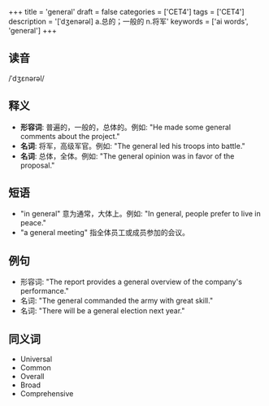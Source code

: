 +++
title = 'general'
draft = false
categories = ['CET4']
tags = ['CET4']
description = '[ˈdʒenərəl] a.总的；一般的 n.将军'
keywords = ['ai words', 'general']
+++

## 读音
/ˈdʒɛnərəl/

## 释义
- **形容词**: 普遍的，一般的，总体的。例如: "He made some general comments about the project."
- **名词**: 将军，高级军官。例如: "The general led his troops into battle."
- **名词**: 总体，全体。例如: "The general opinion was in favor of the proposal."

## 短语
- "in general" 意为通常，大体上。例如: "In general, people prefer to live in peace."
- "a general meeting" 指全体员工或成员参加的会议。

## 例句
- 形容词: "The report provides a general overview of the company's performance."
- 名词: "The general commanded the army with great skill."
- 名词: "There will be a general election next year."

## 同义词
- Universal
- Common
- Overall
- Broad
- Comprehensive
